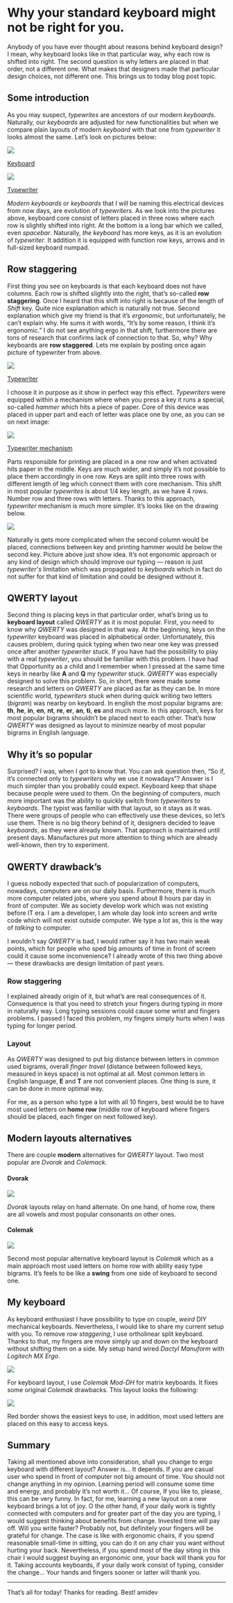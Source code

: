 # Why your standard keyboard might not be right for you.
Anybody of you have ever thought about reasons behind keyboard design? I mean, why keyboard looks like in that particular way, why each row is shifted into right. The second question is why letters are placed in that order, not a different one. What makes that designers made that particular design choices, not different one. This brings us to today blog post topic.

## Some introduction
As you may suspect, _typewrites_ are ancestors of our modern _keyboards_. Naturally, our _keyboards_ are adjusted for new functionalities but when we compare plain layouts of modern _keyboard_ with that one from _typewriter_ it looks almost the same. Let’s look on pictures below:

![](./5_lenovo_keyboard.jpg)

[Keyboard](https://en.wikipedia.org/wiki/Computer_keyboard#/media/File:LenovoKeyboard.jpg)

![](./5_typewriter.jpg)

[Typewriter](https://en.wikipedia.org/wiki/File:Typewriter_%22Adler%22.jpg)

_Modern keyboards_ or _keyboards_ that I will be naming this electrical devices from now days, are evolution of _typewriters_. As we look into the pictures above, keyboard core consist of letters placed in three rows where each row is slightly shifted into right. At the bottom is a long bar which we called, even _spacebar_. Naturally, _the keyboard_ has more keys, as it is an evolution of _typewriter_. It addition it is equipped with function row keys, arrows and in full-sized keyboard numpad. 

## Row staggering
First thing you see on keyboards is that each keyboard does not have columns. Each row is shifted slightly into the right, that’s so-called **row staggering**.  Once I heard that this shift into right is because of the length of _Shift_ key.  Quite nice explanation which is naturally not true. Second explanation which give my friend is that it’s _ergonomic_, but unfortunately, he can’t explain why. He sums it with words, “It’s by some reason, I think it’s ergonomic.” I do not see anything ergo in that shift, furthermore there are tons of research that confirms lack of connection to that. 
So, why? Why keyboards are **row staggered**.  Lets me explain by posting once again picture of typewriter from above. 

![](./5_typewriter.jpg)

[Typewriter](https://en.wikipedia.org/wiki/File:Typewriter_%22Adler%22.jpg)

I choose it in purpose as it show in perfect way this effect. _Typewriters_ were equipped within a mechanism where when you press a key it runs a special, so-called _hammer_ which hits a piece of paper. Core of this device was placed in upper part and each of letter was place one by one, as you can se on next image:

![](./5_typewiter_mechanism.jpg)

[Typewriter mechanism](https://upload.wikimedia.org/wikipedia/commons/thumb/0/0c/Typewriter.ogv/440px--Typewriter.ogv.jpg)

Parts responsible for printing are placed in a one row and when activated hits paper in the middle. Keys are much wider, and simply it’s not possible to place them accordingly in one row. Keys are split into three rows with different length of leg which connect them with core mechanism. This shift in most popular _typewrites_ is about 1/4 key length, as we have 4 rows. Number row and three rows with letters. Thanks to this approach, _typewriter_ mechanism is much more simpler. It’s looks like on the drawing below.

![](./5_typewriter_keys_draft.jpg)

Naturally is gets more complicated when the second column would be placed, connections between key and printing hammer would be below the second key. Picture above just show idea. It’s not ergonomic approach or any kind of design which should improve our typing — reason is just _typewriter's_ limitation which was propagated to _keyboards_ which in fact do not suffer for that kind of limitation and could be designed without it. 

## QWERTY layout
Second thing is placing keys in that particular order, what’s bring us to **keyboard layout** called _QWERTY_ as it is most popular. First, you need to know why _QWERTY_ was designed in that way. At the beginning, keys on the _typewriter_ keyboard was placed in alphabetical order. Unfortunately, this causes problem, during quick typing when two near one key was pressed once after another _typewriter_ stuck. If you have had the possibility to play with a real _typewriter_, you should be familiar with this problem. I have had that Opportunity as a child and I remember when I pressed at the same time keys in nearby like **A** and **Q** my _typewriter_ stuck. 
_QWERTY_ was especially designed to solve this problem. So, in short, there were made some research and letters on _QWERTY_ are placed as far as they can be. In more scientific world, _typewriters_ stuck when during quick writing two letters (_bigram_) was nearby on keyboard.  In english the most popular bigrams are: **th**, **he**, **in**, **en**, **nt**, **re**, **er**, **an**, **ti**, **es** and much more. In this approach, keys for most popular bigrams shouldn’t be placed next to each other. That’s how _QWERTY_ was designed as layout to minimize nearby of most popular bigrams in English language.

## Why it’s so popular
Surprised? I was, when I got to know that. You can ask question then, “So if, it’s connected only to _typewriters_ why we use it nowadays”? Answer is I much simpler than you probably could expect. Keyboard keep that shape because people were used to them. On the beginning of computers, much more important was the ability to quickly switch from _typewriters_ to _keyboards_. The typist was familiar with that layout, so it stays as it was. There were groups of people who can effectively use these devices, so let’s use them. There is no big theory behind of it, designers decided to leave _keyboards_, as they were already known. That approach is maintained until present days.  Manufactures put more attention to thing which are already well-known, then try to experiment.

## QWERTY drawback’s 
I guess nobody expected that such of popularization of computers, nowadays, computers are on our daily basis. 
Furthermore, there is much more computer related jobs, where you spend about 8 hours par day in front of computer. We as society develop work which was not existing before IT era. I am a developer, I am whole day look into screen and write code which will not exist outside computer. We type a lot as, this is the way of _talking_ to computer.

I wouldn’t say _QWERTY_ is bad, I would rather say it has two main weak points, which for people who sped big amounts of time in front of screen could it cause some inconvenience? I already wrote of this two thing above — these drawbacks are design limitation of past years. 

### Row staggering
I explained already origin of it, but what’s are real consequences of it. Consequence is that you need to stretch your fingers during typing in more in naturally way. Long typing sessions could cause some wrist and fingers problems. I passed I faced this problem, my fingers simply hurts when I was typing for longer period. 

### Layout
As _QWERTY_ was designed to put big distance between letters in common used bigrams, overall *finger travel* (distance between followed keys, measured in keys space) is not optimal at all. Most common letters in English language, **E** and **T** are not convenient places. One thing is sure, it can be done in more optimal way.  

For me, as a person who type a lot with all 10 fingers, best would be to have most used letters on **home row** (middle row of keyboard where fingers should be placed, each finger on next followed key).

## Modern layouts alternatives
There are couple **modern** alternatives for _QWERTY_ layout. Two most popular are _Dvorak_ and _Colemack_. 

#### Dvorak 

![](./5_dvorak_layour.png)

_Dvorak_ layouts relay on hand alternate. On one hand, of home row, there are all vowels and most popular consonants on other ones. 

#### Colemak

![](./5_colemak_layout.png)

Second most popular alternative keyboard layout is _Colemak_ which as a main approach most used letters on home row with ability easy type bigrams. It’s feels to be like a **swing** from one side of keyboard to second one. 

## My keyboard
As keyboard enthusiast I have possibility to type on couple, _weird_ DIY mechanical keyboards. Nevertheless, I would like to share my current setup with you. 
To remove _row staggering_, I use ortholinear split keyboard. Thanks to that, my fingers are move simply up and down on the keyboard without shifting them on a side. My setup hand wired _Dactyl Manuform_ with _Logitech MX Ergo_.

![](./5_my_setup.jpeg)

For keyboard layout, I use _Colemak Mod-DH_ for matrix keyboards. It fixes some original _Colemak_ drawbacks.
This layout looks the following:

![](./5_colemak-mod-dh.png)

Red border shows the easiest keys to use, in addition, most used letters are placed on this easy to access keys. 

## Summary
Taking all mentioned above into consideration, shall you change to ergo keyboard with different layout? Answer is… It depends. If you are casual user who spend in front of computer not big amount of time. You should not change anything in my opinion. Learning period will consume some time and energy, and probably it’s not worth it… Of course, If you like to, please, this can be very funny. In fact, for me, learning a new layout on a new keyboard brings a lot of joy.
O the other hand, if your daily work is tightly connected with computers and for greater part of the day you are typing, I would suggest thinking about benefits from change. Invested time will pay off. Will you write faster? Probably not, but definitely your fingers will be grateful for change. 
The case is like with ergonomic chairs, if you spend reasonable small-time in sitting, you can do it on any chair you want without hurting your back.  Nevertheless, if you spend most of the day siting in this chair I would suggest buying an ergonomic one, your back will thank you for it.  Taking accounts keyboards, if your daily work consist of typing, consider the change… Your hands and fingers sooner or latter will thank you.

_____
That’s all for today!
Thanks for reading.
Best! 
amidev


